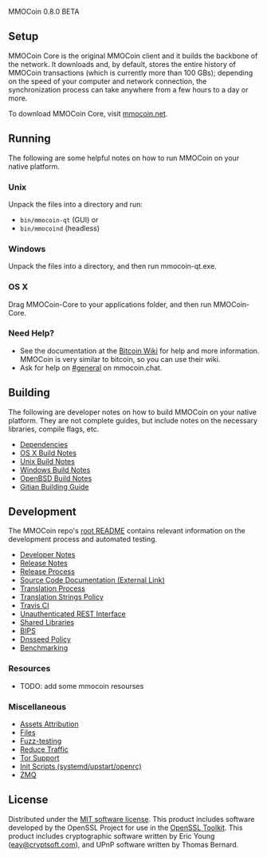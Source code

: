 MMOCoin 0.8.0 BETA

Setup
---------------------
MMOCoin Core is the original MMOCoin client and it builds the backbone of the network. It downloads and, by default, stores the entire history of MMOCoin transactions (which is currently more than 100 GBs); depending on the speed of your computer and network connection, the synchronization process can take anywhere from a few hours to a day or more.

To download MMOCoin Core, visit [mmocoin.net](https://mmocoin.net/download).

Running
---------------------
The following are some helpful notes on how to run MMOCoin on your native platform.

### Unix

Unpack the files into a directory and run:

- `bin/mmocoin-qt` (GUI) or
- `bin/mmocoind` (headless)

### Windows

Unpack the files into a directory, and then run mmocoin-qt.exe.

### OS X

Drag MMOCoin-Core to your applications folder, and then run MMOCoin-Core.

### Need Help?

* See the documentation at the [Bitcoin Wiki](https://en.bitcoin.it/wiki/Main_Page)
for help and more information. MMOCoin is very similar to bitcoin, so you can use their wiki.
* Ask for help on [#general](https://mmocoin.chat/) on mmocoin.chat.

Building
---------------------
The following are developer notes on how to build MMOCoin on your native platform. They are not complete guides, but include notes on the necessary libraries, compile flags, etc.

- [Dependencies](dependencies.md)
- [OS X Build Notes](build-osx.md)
- [Unix Build Notes](build-unix.md)
- [Windows Build Notes](build-windows.md)
- [OpenBSD Build Notes](build-openbsd.md)
- [Gitian Building Guide](gitian-building.md)

Development
---------------------
The MMOCoin repo's [root README](/README.md) contains relevant information on the development process and automated testing.

- [Developer Notes](developer-notes.md)
- [Release Notes](release-notes.md)
- [Release Process](release-process.md)
- [Source Code Documentation (External Link)](none-yet)
- [Translation Process](translation_process.md)
- [Translation Strings Policy](translation_strings_policy.md)
- [Travis CI](travis-ci.md)
- [Unauthenticated REST Interface](REST-interface.md)
- [Shared Libraries](shared-libraries.md)
- [BIPS](bips.md)
- [Dnsseed Policy](dnsseed-policy.md)
- [Benchmarking](benchmarking.md)

### Resources
* TODO: add some mmocoin resourses

### Miscellaneous
- [Assets Attribution](assets-attribution.md)
- [Files](files.md)
- [Fuzz-testing](fuzzing.md)
- [Reduce Traffic](reduce-traffic.md)
- [Tor Support](tor.md)
- [Init Scripts (systemd/upstart/openrc)](init.md)
- [ZMQ](zmq.md)

License
---------------------
Distributed under the [MIT software license](/COPYING).
This product includes software developed by the OpenSSL Project for use in the [OpenSSL Toolkit](https://www.openssl.org/). This product includes
cryptographic software written by Eric Young ([eay@cryptsoft.com](mailto:eay@cryptsoft.com)), and UPnP software written by Thomas Bernard.
